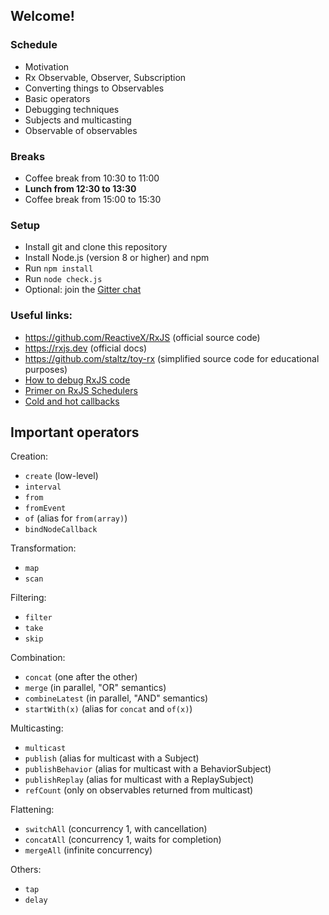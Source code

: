 ## Welcome!

### Schedule

* Motivation
* Rx Observable, Observer, Subscription
* Converting things to Observables
* Basic operators
* Debugging techniques
* Subjects and multicasting
* Observable of observables

### Breaks

* Coffee break from 10:30 to 11:00
* **Lunch from 12:30 to 13:30**
* Coffee break from 15:00 to 15:30

### Setup

* Install git and clone this repository
* Install Node.js (version 8 or higher) and npm
* Run `npm install`
* Run `node check.js`
* Optional: join the [Gitter chat](https://gitter.im/uphill-rxjs-workshop/community)

### Useful links:

* https://github.com/ReactiveX/RxJS (official source code)
* https://rxjs.dev (official docs)
* https://github.com/staltz/toy-rx (simplified source code for educational purposes)
* [How to debug RxJS code](https://staltz.com/how-to-debug-rxjs-code.html)
* [Primer on RxJS Schedulers](https://staltz.com/primer-on-rxjs-schedulers.html)
* [Cold and hot callbacks](https://staltz.com/cold-and-hot-callbacks.html)

## Important operators

Creation:

* `create` (low-level)
* `interval`
* `from`
* `fromEvent`
* `of` (alias for `from(array)`)
* `bindNodeCallback`

Transformation:

* `map`
* `scan`

Filtering:

* `filter`
* `take`
* `skip`

Combination:

* `concat` (one after the other)
* `merge` (in parallel, "OR" semantics)
* `combineLatest` (in parallel, "AND" semantics)
* `startWith(x)` (alias for `concat` and `of(x)`)

Multicasting:

* `multicast`
* `publish` (alias for multicast with a Subject)
* `publishBehavior` (alias for multicast with a BehaviorSubject)
* `publishReplay` (alias for multicast with a ReplaySubject)
* `refCount` (only on observables returned from multicast)

Flattening:

* `switchAll` (concurrency 1, with cancellation)
* `concatAll` (concurrency 1, waits for completion)
* `mergeAll` (infinite concurrency)

Others:

* `tap`
* `delay`
